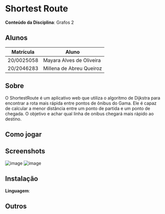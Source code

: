 # Shortest Route

**Conteúdo da Disciplina**: Grafos 2<br>

## Alunos
|Matrícula | Aluno |
| -- | -- |
|20/0025058| Mayara Alves de Oliveira
|20/2046283| Millena de Abreu Queiroz

## Sobre 

O ShortestRoute é um aplicativo web que utiliza o algoritmo de Dijkstra para encontrar a rota mais rápida entre pontos de ônibus do Gama. Ele é capaz de calcular a menor distância entre um ponto de partida e um ponto de chegada. 
O objetivo e achar qual linha de onibus chegará mais rápido ao destino.

##  Como jogar


## Screenshots
![image](https://github.com/projeto-de-algoritmos/Grafos2_ShortestRoute/assets/67807684/621507df-1afd-4668-a77c-d4e901396b1f)
![image](https://github.com/projeto-de-algoritmos/Grafos2_ShortestRoute/assets/67807684/d6eca3b9-1aed-4f47-8cee-d379b48d45f5)



## Instalação 
**Linguagem**: <br>

## Outros 



